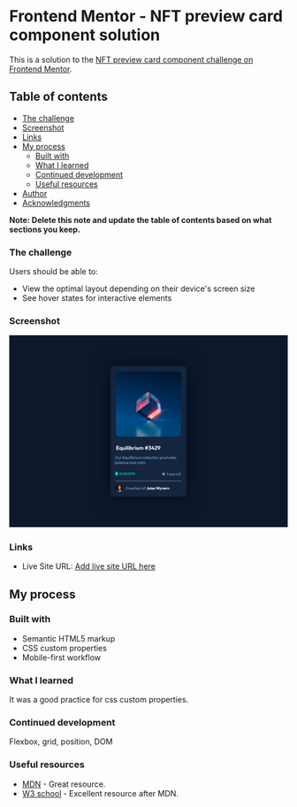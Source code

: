 # Frontend Mentor - NFT preview card component solution

This is a solution to the [NFT preview card component challenge on Frontend Mentor](https://www.frontendmentor.io/challenges/nft-preview-card-component-SbdUL_w0U).

## Table of contents

- [The challenge](#the-challenge)
- [Screenshot](#screenshot)
- [Links](#links)
- [My process](#my-process)
  - [Built with](#built-with)
  - [What I learned](#what-i-learned)
  - [Continued development](#continued-development)
  - [Useful resources](#useful-resources)
- [Author](#author)
- [Acknowledgments](#acknowledgments)

**Note: Delete this note and update the table of contents based on what sections you keep.**

### The challenge

Users should be able to:

- View the optimal layout depending on their device's screen size
- See hover states for interactive elements

### Screenshot

![](./nft.png)

### Links

- Live Site URL: [Add live site URL here](https://bacayo.github.io/html-css-js/)

## My process

### Built with

- Semantic HTML5 markup
- CSS custom properties
- Mobile-first workflow

### What I learned

It was a good practice for css custom properties.

### Continued development

Flexbox, grid, position, DOM

### Useful resources

- [MDN](https://developer.mozilla.org/en-US/) - Great resource.
- [W3 school](https://www.w3schools.com/) - Excellent resource after MDN.
